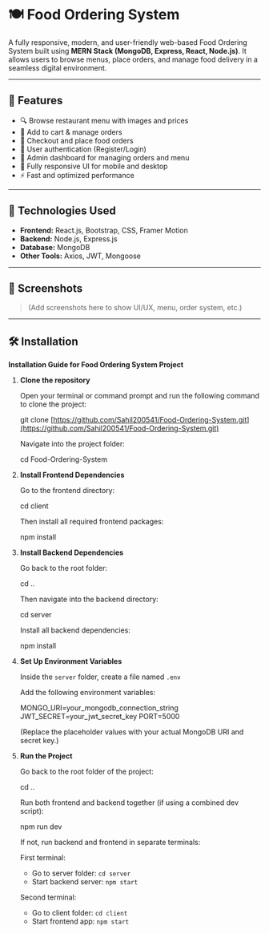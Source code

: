 # 🍽️ Food Ordering System

A fully responsive, modern, and user-friendly web-based Food Ordering System built using **MERN Stack (MongoDB, Express, React, Node.js)**. It allows users to browse menus, place orders, and manage food delivery in a seamless digital environment.

---

## 🚀 Features

- 🔍 Browse restaurant menu with images and prices
- 🛒 Add to cart & manage orders
- 🧾 Checkout and place food orders
- 🔐 User authentication (Register/Login)
- 🧑 Admin dashboard for managing orders and menu
- 📱 Fully responsive UI for mobile and desktop
- ⚡ Fast and optimized performance

---

## 📂 Technologies Used

- **Frontend:** React.js, Bootstrap, CSS, Framer Motion
- **Backend:** Node.js, Express.js
- **Database:** MongoDB
- **Other Tools:** Axios, JWT, Mongoose

---

## 📸 Screenshots

> (Add screenshots here to show UI/UX, menu, order system, etc.)

---

## 🛠️ Installation

**Installation Guide for Food Ordering System Project**

1. **Clone the repository**

   Open your terminal or command prompt and run the following command to clone the project:

   git clone [https://github.com/Sahil200541/Food-Ordering-System.git](https://github.com/Sahil200541/Food-Ordering-System.git)

   Navigate into the project folder:

   cd Food-Ordering-System

2. **Install Frontend Dependencies**

   Go to the frontend directory:

   cd client

   Then install all required frontend packages:

   npm install

3. **Install Backend Dependencies**

   Go back to the root folder:

   cd ..

   Then navigate into the backend directory:

   cd server

   Install all backend dependencies:

   npm install

4. **Set Up Environment Variables**

   Inside the `server` folder, create a file named `.env`

   Add the following environment variables:

   MONGO\_URI=your\_mongodb\_connection\_string
   JWT\_SECRET=your\_jwt\_secret\_key
   PORT=5000

   (Replace the placeholder values with your actual MongoDB URI and secret key.)

5. **Run the Project**

   Go back to the root folder of the project:

   cd ..

   Run both frontend and backend together (if using a combined dev script):

   npm run dev

   If not, run backend and frontend in separate terminals:

   First terminal:

   * Go to server folder: `cd server`
   * Start backend server: `npm start`

   Second terminal:

   * Go to client folder: `cd client`
   * Start frontend app: `npm start`

